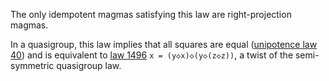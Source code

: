 The only idempotent magmas satisfying this law are right-projection magmas.

In a quasigroup, this law implies that all squares are equal ([unipotence law 40](https://teorth.github.io/equational_theories/implications/?40)) and is equivalent to [law 1496](https://teorth.github.io/equational_theories/implications/?1496) `x = (y◇x)◇(y◇(z◇z))`, a twist of the semi-symmetric quasigroup law.

